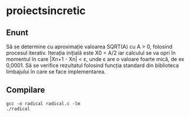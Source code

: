 # proiectsincretic

## Enunt
Să se determine cu aproximație valoarea SQRT(A) cu A > 0, folosind procesul iterativ. Iterația inițială este X0 = A/2 iar calculul se va opri în momentul în care |Xn+1 - Xn| < ε,
unde ε are o valoare foarte mică, de ex 0,0001. Să se verifice rezultatul folosind funcția standard din biblioteca limbajului în care se face implementarea.

## Compilare
```
gcc -o radical radical.c -lm
./radical
```
